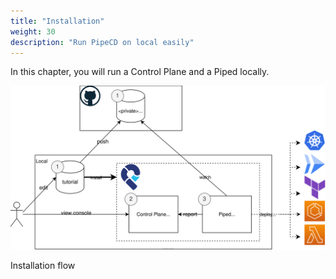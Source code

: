 ```yaml
---
title: "Installation"
weight: 30
description: "Run PipeCD on local easily"
---
```


In this chapter, you will run a Control Plane and a Piped locally.

![Installation flow](/images/install/installation-flow.svg)
<p class="caption">Installation flow</p>
